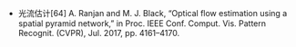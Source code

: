 - 光流估计[64] A. Ranjan and M. J. Black, “Optical flow estimation using a spatial pyramid network,” in Proc. IEEE Conf. Comput. Vis. Pattern Recognit. (CVPR), Jul. 2017, pp. 4161–4170.